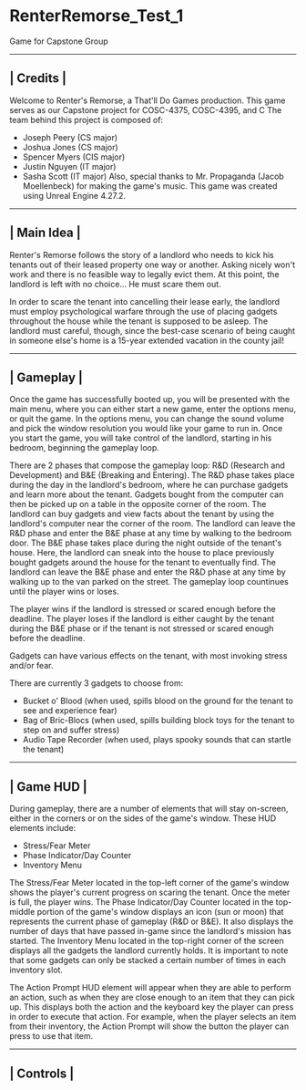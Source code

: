 # RenterRemorse_Test_1
Game for Capstone Group

-----------
| Credits |
-----------
Welcome to Renter's Remorse, a That'll Do Games production.
This game serves as our Capstone project for COSC-4375, COSC-4395, and C
The team behind this project is composed of:
- Joseph Peery (CS major)
- Joshua Jones (CS major)
- Spencer Myers (CIS major)
- Justin Nguyen (IT major)
- Sasha Scott (IT major)
Also, special thanks to Mr. Propaganda (Jacob Moellenbeck) for making the game's music.
This game was created using Unreal Engine 4.27.2.

-------------
| Main Idea |
-------------
Renter's Remorse follows the story of a landlord who needs to kick his tenants out of their leased property one way or another.
Asking nicely won't work and there is no feasible way to legally evict them. At this point, the landlord is left with no choice...
He must scare them out. 

In order to scare the tenant into cancelling their lease early, the landlord must employ psychological warfare through the use
of placing gadgets throughout the house while the tenant is supposed to be asleep. The landlord must careful, though, since the
best-case scenario of being caught in someone else's home is a 15-year extended vacation in the county jail!

------------
| Gameplay |
------------
Once the game has successfully booted up, you will be presented with the main menu, where you can either start a new game, enter the
options menu, or quit the game. 
In the options menu, you can change the sound volume and pick the window resolution you would like your game to run in.
Once you start the game, you will take control of the landlord, starting in his bedroom, beginning the gameplay loop.

There are 2 phases that compose the gameplay loop: R&D (Research and Development) and B&E (Breaking and Entering).
The R&D phase takes place during the day in the landlord's bedroom, where he can purchase gadgets and learn more about the tenant.
Gadgets bought from the computer can then be picked up on a table in the opposite corner of the room.
The landlord can buy gadgets and view facts about the tenant by using the landlord's computer near the corner of the room.
The landlord can leave the R&D phase and enter the B&E phase at any time by walking to the bedroom door.
The B&E phase takes place during the night outside of the tenant's house. Here, the landlord can sneak into the house to place previously 
bought gadgets around the house for the tenant to eventually find. 
The landlord can leave the B&E phase and enter the R&D phase at any time by walking up to the van parked on the street.
The gameplay loop countinues until the player wins or loses. 

The player wins if the landlord is stressed or scared enough before the deadline. 
The player loses if the landlord is either caught by the tenant during the B&E phase or if the tenant is not stressed or scared enough before the deadline.

Gadgets can have various effects on the tenant, with most invoking stress and/or fear. 

There are currently 3 gadgets to choose from:
- Bucket o' Blood (when used, spills blood on the ground for the tenant to see and experience fear)
- Bag of Bric-Blocs (when used, spills building block toys for the tenant to step on and suffer stress)
- Audio Tape Recorder (when used, plays spooky sounds that can startle the tenant)

------------
| Game HUD |
------------
During gameplay, there are a number of elements that will stay on-screen, either in the corners or on the sides of the game's window.
These HUD elements include:
- Stress/Fear Meter
- Phase Indicator/Day Counter
- Inventory Menu

The Stress/Fear Meter located in the top-left corner of the game's window shows the player's current progress on scaring the tenant. Once
the meter is full, the player wins.
The Phase Indicator/Day Counter located in the top-middle portion of the game's window displays an icon (sun or moon) that represents the 
current phase of gameplay (R&D or B&E). It also displays the number of days that have passed in-game since the landlord's mission has started.
The Inventory Menu located in the top-right corner of the screen displays all the gadgets the landlord currently holds. It is important to note
that some gadgets can only be stacked a certain number of times in each inventory slot.

The Action Prompt HUD element will appear when they are able to perform an action, such as when they are close enough to an item that they can pick up.
This displays both the action and the keyboard key the player can press in order to execute that action. For example, when the player selects an item
from their inventory, the Action Prompt will show the button the player can press to use that item.


------------
| Controls |
------------
